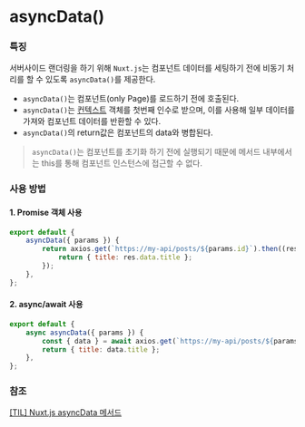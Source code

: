 # asyncData()

### 특징

서버사이드 랜더링을 하기 위해 `Nuxt.js`는 컴포넌트 데이터를 세팅하기 전에 비동기 처리를 할 수 있도록 `asyncData()`를 제공한다.

-   `asyncData()`는 컴포넌트(only Page)를 로드하기 전에 호출된다.
-   `asyncData()`는 [컨텍스트](https://ko.nuxtjs.org/docs/2.x/internals-glossary/context/) 객체를 첫번째 인수로 받으며, 이를 사용해 일부 데이터를 가져와 컴포넌트 데이터를 반환할 수 있다.
-   `asyncData()`의 return값은 컴포넌트의 data와 병합된다.

> `asyncData()`는 컴포넌트를 초기화 하기 전에 실행되기 때문에 메서드 내부에서는 this를 통해 컴포넌트 인스턴스에 접근할 수 없다.

### 사용 방법

#### 1. Promise 객체 사용

```javascript
export default {
    asyncData({ params }) {
        return axios.get(`https://my-api/posts/${params.id}`).then((res) => {
            return { title: res.data.title };
        });
    },
};
```

#### 2. async/await 사용

```javascript
export default {
    async asyncData({ params }) {
        const { data } = await axios.get(`https://my-api/posts/${params.id}`);
        return { title: data.title };
    },
};
```

### 참조

[[TIL] Nuxt.js asyncData 메서드](https://velog.io/@nungsun/TIL-Nuxt.js-asyncData-%EB%A9%94%EC%84%9C%EB%93%9C)
